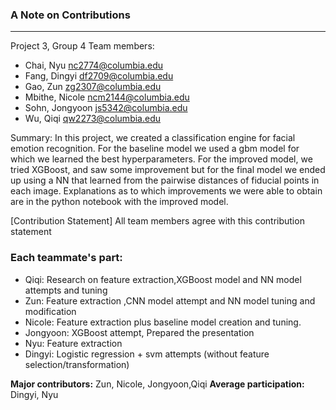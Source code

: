 ### A Note on Contributions
---
Project 3, Group 4
Team members: 
+ Chai, Nyu nc2774@columbia.edu
+ Fang, Dingyi df2709@columbia.edu
+ Gao, Zun zg2307@columbia.edu
+ Mbithe, Nicole ncm2144@columbia.edu
+ Sohn, Jongyoon js5342@columbia.edu
+ Wu, Qiqi qw2273@columbia.edu

Summary: In this project, we created a classification engine for facial emotion recognition. For the baseline model we used a gbm model for which we learned the best hyperparameters. For the improved model, we tried XGBoost, and saw some improvement but for the final model we ended up using a NN that learned from the pairwise distances of fiducial points in each image. Explanations as to which improvements we were able to obtain are in the python notebook with the improved model.

[Contribution Statement] All team members agree with this contribution statement
### Each teammate's part:
+ Qiqi: Research on feature extraction,XGBoost model and NN model attempts and tuning
+ Zun: Feature extraction ,CNN model attempt and NN model tuning and modification
+ Nicole: Feature extraction plus baseline model creation and tuning.
+ Jongyoon: XGBoost attempt, Prepared the presentation
+ Nyu: Feature extraction
+ Dingyi: Logistic regression + svm attempts (without feature selection/transformation)

**Major contributors:** Zun, Nicole, Jongyoon,Qiqi
**Average participation:** Dingyi, Nyu